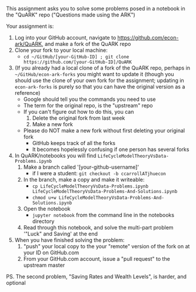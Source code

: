 
This assignment asks you to solve some problems posed in a notebook in the "QuARK" repo ("Questions made using the ARK")

Your assignment is:

1. Log into your GitHub account, navigate to https://github.com/econ-ark/QuARK, and make a fork of the QuARK repo
1. Clone your fork to your local machine:
   * `cd ~/GitHub/[your-GitHub-ID] ; git clone https://github.com/[your-GitHub-ID]/QuARK`
1. (If you already had a local clone of a fork of the QuARK repo, perhaps in `~/GitHub/econ-ark-forks` you might want to update it (though you should use the clone of your own fork for the assignment; updating in `econ-ark-forks` is purely so that you can have the original version as a reference)
   * Google should tell you the commands you need to use
   * The term for the original repo, is the "upstream" repo
   * If you can't figure out how to do this, you can
      1. Delete the original fork from last week
	  1. Make a new fork
   * Please do NOT make a new fork without first deleting your original fork
      * GitHub keeps track of all the forks
	  * It becomes hopelessly confusing if one person has several forks
1. In QuARK/notebooks you will find `LifeCycleModelTheoryVsData-Problems.ipynb`
   1. Make a branch called '[your-github-username]'
	  * if I were a student: `git checkout -b ccarrollATjhuecon`
   1. In the branch, make a copy and make it writeable:
      * `cp LifeCycleModelTheoryVsData-Problems.ipynb LifeCycleModelTheoryVsData-Problems-And-Solutions.ipynb`
	  * `chmod u+w LifeCycleModelTheoryVsData-Problems-And-Solutions.ipynb`
   1. Open the notebook
      * `jupyter notebook` from the command line in the notebooks directory
   1.  Read through this notebook, and solve the multi-part problem '"Luck" and Saving' at the end
1. When you have finished solving the problem:
   1. "push" your local copy to the your "remote" version of the fork on at your ID on GitHub.com
   1. From your GitHub.com account, issue a "pull request" to the upstream master

PS. The second problem, "Saving Rates and Wealth Levels", is harder, and optional

